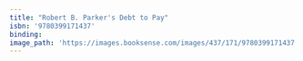 ```yaml
---
title: "Robert B. Parker's Debt to Pay"
isbn: '9780399171437'
binding:
image_path: 'https://images.booksense.com/images/437/171/9780399171437.jpg'
---
```



